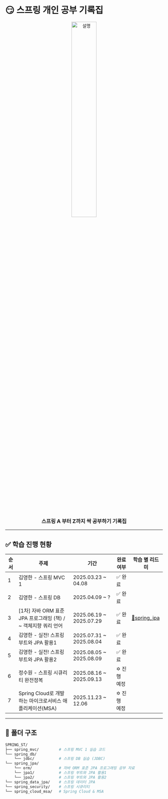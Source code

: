 # 😏 스프링 개인 공부 기록집

<p align="center">
  <img src="https://github.com/user-attachments/assets/cd450c9f-3913-4bf2-acec-21dcef987171" width="40%" alt="설명">
</p>

<h3 align="center">
  스프링 A 부터 Z까지 싹 공부하기 기록집
</h3>

---

## ✅ 학습 진행 현황

| 순서 | 주제              | 기간           | 완료 여부 | 학습 별 리드미 |
|------|-------------------|----------------|-----------|-----------|
| 1    | 김영한 - 스프링 MVC 1      | 2025.03.23 ~ 04.08 | ✅ 완료 |  |
| 2    | 김영한 - 스프링 DB         | 2025.04.09 ~ ? | ✅ 완료 |  |
| 3    | [1차] 자바 ORM 표준 JPA 프로그래밍 (책) / ~ 객체지향 쿼리 언어       | 2025.06.19 ~ 2025.07.29 | ✅ 완료 | [🔗spring_jpa](https://github.com/sunJ0120/SPRING_ST/blob/main/spring_jpa/ex1-hello-jpa/README.md) |
| 4    | 김영한 - 실전! 스프링 부트와 JPA 활용1       | 2025.07.31 ~ 2025.08.04 | ✅ 완료 |  |
| 5    | 김영한 - 실전! 스프링 부트와 JPA 활용2       | 2025.08.05 ~ 2025.08.09 | ✅ 완료 |  |
| 6    | 정수원 - 스프링 시큐리티 완전정복        | 2025.08.16 ~ 2025.09.13 | ✡️ 진행 예정 |  |
| 7    | Spring Cloud로 개발하는 마이크로서비스 애플리케이션(MSA)        | 2025.11.23 ~  12.06 | ✡️ 진행 예정 |  |

---

## 📁 폴더 구조

```bash
SPRING_ST/
├── spring_mvc/         # 스프링 MVC 1 실습 코드
└── spring_db/
    └── jdbc/           # 스프링 DB 실습 (JDBC)
└── spring_jpa/
    └── orm/            # 자바 ORM 표준 JPA 프로그래밍 공부 자료
    └── jpa1/           # 스프링 부트와 JPA 활용1
    └── jpa2/           # 스프링 부트와 JPA 활용2
└── spring_data_jpa/    # 스프링 데이터 JPA
└── spring_security/    # 스프링 시큐리티
└── spring_cloud_msa/   # Spring Cloud & MSA
```

